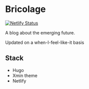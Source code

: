 # Bricolage 
[![Netlify Status](https://api.netlify.com/api/v1/badges/a67953a4-61c4-432e-b535-e5393ed0d942/deploy-status)](https://app.netlify.com/sites/admiring-sammet-351e5d/deploys)

A blog about the emerging future.

Updated on a when-I-feel-like-it basis

## Stack

- Hugo
- Xmin theme 
- Netlify 